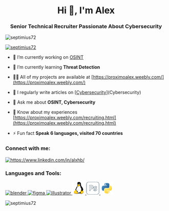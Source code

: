 <h1 align="center">Hi 👋, I'm Alex</h1>
<h3 align="center">Senior Technical Recruiter Passionate About Cybersecurity</h3>

<p align="left"> <img src="https://komarev.com/ghpvc/?username=septimius72&label=Profile%20views&color=0e75b6&style=flat" alt="septimius72" /> </p>

<p align="left"> <a href="https://github.com/ryo-ma/github-profile-trophy"><img src="https://github-profile-trophy.vercel.app/?username=septimius72" alt="septimius72" /></a> </p>

- 🔭 I’m currently working on [OSINT](https://www.theforage.com/)

- 🌱 I’m currently learning **Threat Detection**

- 👨‍💻 All of my projects are available at [https://proximoalex.weebly.com/](https://proximoalex.weebly.com/)

- 📝 I regularly write articles on [[Cybersecurity](https://proximoalex.weebly.com/cybersecurity.html)](Cybersecurity)

- 💬 Ask me about **OSINT, Cybersecurity**

- 📄 Know about my experiences [https://proximoalex.weebly.com/recruiting.html](https://proximoalex.weebly.com/recruiting.html)

- ⚡ Fun fact **Speak 6 languages, visited 70 countries**

<h3 align="left">Connect with me:</h3>
<p align="left">
<a href="https://linkedin.com/in/https://www.linkedin.com/in/alxhb/" target="blank"><img align="center" src="https://raw.githubusercontent.com/rahuldkjain/github-profile-readme-generator/master/src/images/icons/Social/linked-in-alt.svg" alt="https://www.linkedin.com/in/alxhb/" height="30" width="40" /></a>
</p>

<h3 align="left">Languages and Tools:</h3>
<p align="left"> <a href="https://www.blender.org/" target="_blank" rel="noreferrer"> <img src="https://download.blender.org/branding/community/blender_community_badge_white.svg" alt="blender" width="40" height="40"/> </a> <a href="https://www.figma.com/" target="_blank" rel="noreferrer"> <img src="https://www.vectorlogo.zone/logos/figma/figma-icon.svg" alt="figma" width="40" height="40"/> </a> <a href="https://www.adobe.com/in/products/illustrator.html" target="_blank" rel="noreferrer"> <img src="https://www.vectorlogo.zone/logos/adobe_illustrator/adobe_illustrator-icon.svg" alt="illustrator" width="40" height="40"/> </a> <a href="https://www.linux.org/" target="_blank" rel="noreferrer"> <img src="https://raw.githubusercontent.com/devicons/devicon/master/icons/linux/linux-original.svg" alt="linux" width="40" height="40"/> </a> <a href="https://www.photoshop.com/en" target="_blank" rel="noreferrer"> <img src="https://raw.githubusercontent.com/devicons/devicon/master/icons/photoshop/photoshop-line.svg" alt="photoshop" width="40" height="40"/> </a> <a href="https://www.python.org" target="_blank" rel="noreferrer"> <img src="https://raw.githubusercontent.com/devicons/devicon/master/icons/python/python-original.svg" alt="python" width="40" height="40"/> </a> </p>

<p><img align="center" src="https://github-readme-stats.vercel.app/api/top-langs?username=septimius72&show_icons=true&locale=en&layout=compact" alt="septimius72" /></p>
